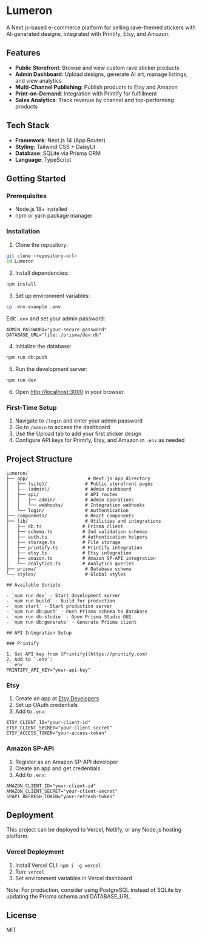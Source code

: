 # Lumeron

A Next.js-based e-commerce platform for selling rave-themed stickers with AI-generated designs, integrated with Printify, Etsy, and Amazon.

## Features

- **Public Storefront**: Browse and view custom rave sticker products
- **Admin Dashboard**: Upload designs, generate AI art, manage listings, and view analytics
- **Multi-Channel Publishing**: Publish products to Etsy and Amazon
- **Print-on-Demand**: Integration with Printify for fulfillment
- **Sales Analytics**: Track revenue by channel and top-performing products

## Tech Stack

- **Framework**: Next.js 14 (App Router)
- **Styling**: Tailwind CSS + DaisyUI
- **Database**: SQLite via Prisma ORM
- **Language**: TypeScript

## Getting Started

### Prerequisites

- Node.js 18+ installed
- npm or yarn package manager

### Installation

1. Clone the repository:
```bash
git clone <repository-url>
cd Lumeron
```

2. Install dependencies:
```bash
npm install
```

3. Set up environment variables:
```bash
cp .env.example .env
```

Edit `.env` and set your admin password:
```env
ADMIN_PASSWORD="your-secure-password"
DATABASE_URL="file:./prisma/dev.db"
```

4. Initialize the database:
```bash
npm run db:push
```

5. Run the development server:
```bash
npm run dev
```

6. Open [http://localhost:3000](http://localhost:3000) in your browser.

### First-Time Setup

1. Navigate to `/login` and enter your admin password
2. Go to `/admin` to access the dashboard
3. Use the Upload tab to add your first sticker design
4. Configure API keys for Printify, Etsy, and Amazon in `.env` as needed

## Project Structure

```
Lumeron/
├── app/                      # Next.js app directory
│   ├── (site)/              # Public storefront pages
│   ├── (admin)/             # Admin dashboard
│   ├── api/                 # API routes
│   │   ├── admin/           # Admin operations
│   │   └── webhooks/        # Integration webhooks
│   └── login/               # Authentication
├── components/              # React components
├── lib/                     # Utilities and integrations
│   ├── db.ts               # Prisma client
│   ├── schema.ts           # Zod validation schemas
│   ├── auth.ts             # Authentication helpers
│   ├── storage.ts          # File storage
│   ├── printify.ts         # Printify integration
│   ├── etsy.ts             # Etsy integration
│   ├── amazon.ts           # Amazon SP-API integration
│   └── analytics.ts        # Analytics queries
├── prisma/                  # Database schema
└── styles/                  # Global styles

## Available Scripts

- `npm run dev` - Start development server
- `npm run build` - Build for production
- `npm start` - Start production server
- `npm run db:push` - Push Prisma schema to database
- `npm run db:studio` - Open Prisma Studio GUI
- `npm run db:generate` - Generate Prisma client

## API Integration Setup

### Printify

1. Get API key from [Printify](https://printify.com)
2. Add to `.env`:
```env
PRINTIFY_API_KEY="your-api-key"
```

### Etsy

1. Create an app at [Etsy Developers](https://www.etsy.com/developers)
2. Set up OAuth credentials
3. Add to `.env`:
```env
ETSY_CLIENT_ID="your-client-id"
ETSY_CLIENT_SECRET="your-client-secret"
ETSY_ACCESS_TOKEN="your-access-token"
```

### Amazon SP-API

1. Register as an Amazon SP-API developer
2. Create an app and get credentials
3. Add to `.env`:
```env
AMAZON_CLIENT_ID="your-client-id"
AMAZON_CLIENT_SECRET="your-client-secret"
SPAPI_REFRESH_TOKEN="your-refresh-token"
```

## Deployment

This project can be deployed to Vercel, Netlify, or any Node.js hosting platform.

### Vercel Deployment

1. Install Vercel CLI: `npm i -g vercel`
2. Run: `vercel`
3. Set environment variables in Vercel dashboard

Note: For production, consider using PostgreSQL instead of SQLite by updating the Prisma schema and DATABASE_URL.

## License

MIT
